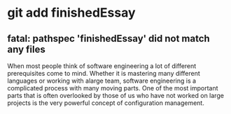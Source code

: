 # git add finishedEssay
## fatal: pathspec 'finishedEssay' did not match any files

When most people think of software engineering a lot of different prerequisites come to mind. Whether it is mastering many different languages or working with alarge team, software engineering is a complicated process with many moving parts. One of the most important parts that is often overlooked by those of us who have not worked on large projects is the very powerful concept of configuration management. 
